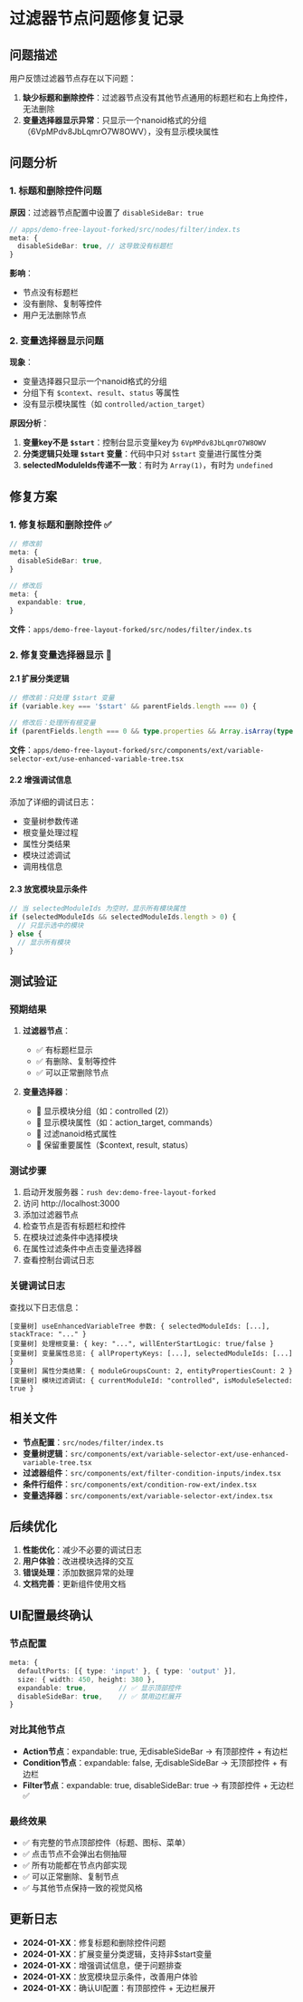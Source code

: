 # 过滤器节点问题修复记录

## 问题描述

用户反馈过滤器节点存在以下问题：

1. **缺少标题和删除控件**：过滤器节点没有其他节点通用的标题栏和右上角控件，无法删除
2. **变量选择器显示异常**：只显示一个nanoid格式的分组（6VpMPdv8JbLqmrO7W8OWV），没有显示模块属性

## 问题分析

### 1. 标题和删除控件问题

**原因**：过滤器节点配置中设置了 `disableSideBar: true`
```typescript
// apps/demo-free-layout-forked/src/nodes/filter/index.ts
meta: {
  disableSideBar: true, // 这导致没有标题栏
}
```

**影响**：
- 节点没有标题栏
- 没有删除、复制等控件
- 用户无法删除节点

### 2. 变量选择器显示问题

**现象**：
- 变量选择器只显示一个nanoid格式的分组
- 分组下有 `$context`、`result`、`status` 等属性
- 没有显示模块属性（如 `controlled/action_target`）

**原因分析**：
1. **变量key不是 `$start`**：控制台显示变量key为 `6VpMPdv8JbLqmrO7W8OWV`
2. **分类逻辑只处理 `$start` 变量**：代码中只对 `$start` 变量进行属性分类
3. **selectedModuleIds传递不一致**：有时为 `Array(1)`，有时为 `undefined`

## 修复方案

### 1. 修复标题和删除控件 ✅

```typescript
// 修改前
meta: {
  disableSideBar: true,
}

// 修改后
meta: {
  expandable: true,
}
```

**文件**：`apps/demo-free-layout-forked/src/nodes/filter/index.ts`

### 2. 修复变量选择器显示 🔧

#### 2.1 扩展分类逻辑

```typescript
// 修改前：只处理 $start 变量
if (variable.key === '$start' && parentFields.length === 0) {

// 修改后：处理所有根变量
if (parentFields.length === 0 && type.properties && Array.isArray(type.properties) && type.properties.length > 0) {
```

**文件**：`apps/demo-free-layout-forked/src/components/ext/variable-selector-ext/use-enhanced-variable-tree.tsx`

#### 2.2 增强调试信息

添加了详细的调试日志：
- 变量树参数传递
- 根变量处理过程
- 属性分类结果
- 模块过滤调试
- 调用栈信息

#### 2.3 放宽模块显示条件

```typescript
// 当 selectedModuleIds 为空时，显示所有模块属性
if (selectedModuleIds && selectedModuleIds.length > 0) {
  // 只显示选中的模块
} else {
  // 显示所有模块
}
```

## 测试验证

### 预期结果

1. **过滤器节点**：
   - ✅ 有标题栏显示
   - ✅ 有删除、复制等控件
   - ✅ 可以正常删除节点

2. **变量选择器**：
   - 🔧 显示模块分组（如：controlled (2)）
   - 🔧 显示模块属性（如：action_target, commands）
   - 🔧 过滤nanoid格式属性
   - 🔧 保留重要属性（$context, result, status）

### 测试步骤

1. 启动开发服务器：`rush dev:demo-free-layout-forked`
2. 访问 http://localhost:3000
3. 添加过滤器节点
4. 检查节点是否有标题栏和控件
5. 在模块过滤条件中选择模块
6. 在属性过滤条件中点击变量选择器
7. 查看控制台调试日志

### 关键调试日志

查找以下日志信息：
```
[变量树] useEnhancedVariableTree 参数: { selectedModuleIds: [...], stackTrace: "..." }
[变量树] 处理根变量: { key: "...", willEnterStartLogic: true/false }
[变量树] 变量属性总览: { allPropertyKeys: [...], selectedModuleIds: [...] }
[变量树] 属性分类结果: { moduleGroupsCount: 2, entityPropertiesCount: 2 }
[变量树] 模块过滤调试: { currentModuleId: "controlled", isModuleSelected: true }
```

## 相关文件

- **节点配置**：`src/nodes/filter/index.ts`
- **变量树逻辑**：`src/components/ext/variable-selector-ext/use-enhanced-variable-tree.tsx`
- **过滤器组件**：`src/components/ext/filter-condition-inputs/index.tsx`
- **条件行组件**：`src/components/ext/condition-row-ext/index.tsx`
- **变量选择器**：`src/components/ext/variable-selector-ext/index.tsx`

## 后续优化

1. **性能优化**：减少不必要的调试日志
2. **用户体验**：改进模块选择的交互
3. **错误处理**：添加数据异常的处理
4. **文档完善**：更新组件使用文档

## UI配置最终确认

### 节点配置
```typescript
meta: {
  defaultPorts: [{ type: 'input' }, { type: 'output' }],
  size: { width: 450, height: 380 },
  expandable: true,        // ✅ 显示顶部控件
  disableSideBar: true,    // ✅ 禁用边栏展开
}
```

### 对比其他节点
- **Action节点**：expandable: true, 无disableSideBar → 有顶部控件 + 有边栏
- **Condition节点**：expandable: false, 无disableSideBar → 无顶部控件 + 有边栏
- **Filter节点**：expandable: true, disableSideBar: true → 有顶部控件 + 无边栏 ✅

### 最终效果
- ✅ 有完整的节点顶部控件（标题、图标、菜单）
- ✅ 点击节点不会弹出右侧抽屉
- ✅ 所有功能都在节点内部实现
- ✅ 可以正常删除、复制节点
- ✅ 与其他节点保持一致的视觉风格

## 更新日志

- **2024-01-XX**：修复标题和删除控件问题
- **2024-01-XX**：扩展变量分类逻辑，支持非$start变量
- **2024-01-XX**：增强调试信息，便于问题排查
- **2024-01-XX**：放宽模块显示条件，改善用户体验
- **2024-01-XX**：确认UI配置：有顶部控件 + 无边栏展开
